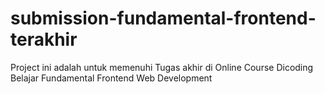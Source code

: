 # submission-fundamental-frontend-terakhir
Project ini adalah untuk memenuhi Tugas akhir di Online Course Dicoding Belajar Fundamental Frontend Web Development
